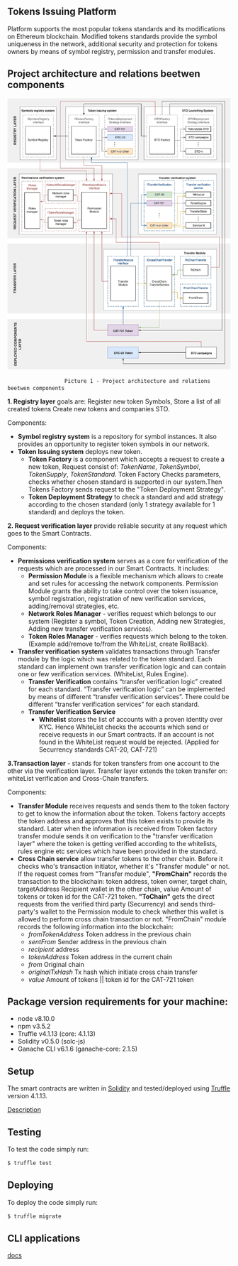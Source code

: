 ## Tokens Issuing Platform
Platform supports the most popular tokens standards and its modifications on Ethereum blockchain. Modified tokens standards provide the symbol uniqueness in the network, additional security and protection for tokens owners by means of symbol registry, permission and transfer modules.

## Project architecture and relations beetwen components
<img src="docs/images/architecture-and-relations.jpg" width="895">

                      Picture 1 - Project architecture and relations beetwen components

**1. Registry layer** goals are: Register new token Symbols, Store a list of all created tokens Create new tokens and companies STO.

Components:
* **Symbol registry system** is a repository for symbol instances. It also provides an opportunity to register token symbols in our network. 
* **Token Issuing system** deploys new token.
  - **Token Factory** is a component which accepts a request to create a new token, Request consist of: 
    _TokenName_, _TokenSymbol_, _TokenSupply_, _TokenStandard_.
    Token Factory Checks parameters, checks whether chosen standard is supported in our system.Then Tokens Factory sends request to the "Token Deployment Strategy".
  - **Token Deployment Strategy** to check a standard and add strategy according to the chosen standard (only 1 strategy available for 1 standard) and deploys the token.

**2. Request verification layer** provide reliable security at any request which goes to the Smart Contracts.

Components:
* **Permissions verification system** serves as a core for verification of the requests which are processed in our Smart Contracts. It includes:
  - **Permission Module** is a flexible mechanism which allows to create and set rules for accessing the network components.     Permission Module grants the ability to take control over the token issuance, symbol registration, registration of new       verification services, adding/removal strategies, etc.
  - **Network Roles Manager**  - verifies request which belongs to our system (Register a symbol, Token Creation, Adding new     Strategies, Adding new transfer verification services).
  - **Token Roles Manager** - verifies requests which belong to the token. (Example add/remove to/from the WhiteList, create     RollBack).
* **Transfer verification system** validates transactions through Transfer module by the logic which was related to the token standard. Each standard can implement own transfer verification logic and can contain one or few verification services. (WhiteList, Rules Engine).
  - **Transfer Verification** contains “transfer verification logic” created for each standard.  “Transfer verification           logic” can be implemented by means of different “transfer verification services”. There could be different “transfer         verification services” for each standard.
  - **Transfer Verification Service**
      - **Whitelist** stores the list of accounts with a proven identity over KYC. Hence  WhiteList checks the accounts which         send or receive requests in our Smart contracts. If an account is not found in the WhiteList request would be                 rejected. (Applied for Securrency standards CAT-20, CAT-721)

**3.Transaction layer** - stands for token transfers from one account to the other via the verification layer. Transfer layer extends the token transfer on: whiteList verification and Cross-Chain transfers.

Components:
* **Transfer Module** receives requests and sends them to the token factory to get to know the information about the token. Tokens factory accepts the token address and approves that this token exists to provide its standard. Later when the information is received from Token factory transfer module sends it on verification to the "transfer verification layer" where the token is getting verified according to the whitelists, rules engine etc services which have been provided in the standard.
* **Cross Chain service** allow transfer tokens to the other chain. Before it checks who's transaction initiator, whether it's "Transfer module" or not.  If the request comes from "Transfer module", **"FromChain"** records the transaction to the blockchain: token address, token owner, target chain, targetAddress Recipient wallet in the other chain, value Amount of tokens or token id for the CAT-721 token. **"ToChain"** gets the direct requests from the verified third party (Securrency)  and sends third-party's wallet to the Permission module to check whether this wallet is allowed to perform cross chain transaction or not. "FromChain" module records the following information into the blockchain: 
  - _fromTokenAddress_ Token address in the previous chain 
  - _sentFrom_ Sender address in the previous chain
  - _recipient_  address 
  - _tokenAddress_ Token address in the current chain 
  - _from_ Original chain
  - _originalTxHash_ Tx hash which initiate cross chain transfer 
  - _value_ Amount of tokens || token id for the CAT-721 token

## Package version requirements for your machine:

- node v8.10.0
- npm v3.5.2
- Truffle v4.1.13 (core: 4.1.13)
- Solidity v0.5.0 (solc-js)
- Ganache CLI v6.1.6 (ganache-core: 2.1.5)

## Setup

The smart contracts are written in [Solidity](https://github.com/ethereum/solidity) and tested/deployed using [Truffle](https://github.com/trufflesuite/truffle) version 4.1.13.

[Description](docs/project-setup/setup.md)

## Testing

To test the code simply run:

```bash
$ truffle test
```

## Deploying

To deploy the code simply run:

```bash
$ truffle migrate
```
## CLI applications
[docs](docs/cli-applications/description.md)